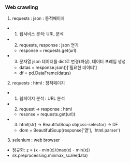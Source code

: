 ### Web crawling 
1. requests : json : 동적페이지
- 1. 웹서비스 분석: URL 분석
- 2. requests, response : json 얻기
	- response = requests.get(url)
- 3. 문자열 json 데이터를 dict로 변경(파싱), 데이터 프레임 생성
	- datas = response.json()['필요한 데이터']
	- df = pd.DataFrame(datas)
2. requests : html : 정적페이지
- 1. 웹페이지 분석 : URL 분석
- 2. request -> response : html
	- resonse = requests.get(url))
- 3. html(str) -> BeautifulSoup obj(css-selector) -> DF
	- dom = BeautifulSoup(response['열'], 'html.parser')
3. selenium : web browser

- 정규화: z = (x - min(x)/(max(x) - min(x))
- sk.preprocessing.minmax_scale(data)
